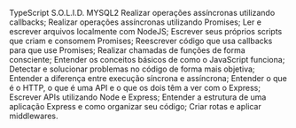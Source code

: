 TypeScript
S.O.L.I.D.
MYSQL2
Realizar operações assíncronas utilizando callbacks;
Realizar operações assíncronas utilizando Promises;
Ler e escrever arquivos localmente com NodeJS;
Escrever seus próprios scripts que criam e consomem Promises;
Reescrever código que usa callbacks para que use Promises;
Realizar chamadas de funções de forma consciente;
Entender os conceitos básicos de como o JavaScript funciona;
Detectar e solucionar problemas no código de forma mais objetiva;
Entender a diferença entre execução síncrona e assíncrona;
Entender o que é o HTTP, o que é uma API e o que os dois têm a ver com o Express;
Escrever APIs utilizando Node e Express;
Entender a estrutura de uma aplicação Express e como organizar seu código;
Criar rotas e aplicar middlewares.
